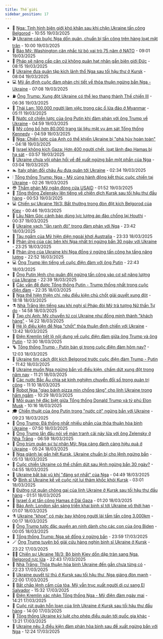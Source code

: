 ```yaml
---
title: Thế giới
sidebar_position: 17
---
```


<!-- dantri-the-gioi:START -->
- 🌋 [Nga: Tình hình biên giới khó khăn sau khi chặn Ukraine tấn công Belgorod](https://dantri.com.vn/the-gioi/nga-tinh-hinh-bien-gioi-kho-khan-sau-khi-chan-ukraine-tan-cong-belgorod-20250319174521138.htm) - 10:55 19/03/2025
- 🎬 [Ukraine cáo buộc Nga dồn quân, chuẩn bị tấn công trên hàng loạt mặt trận](https://dantri.com.vn/the-gioi/ukraine-cao-buoc-nga-don-quan-chuan-bi-tan-cong-tren-hang-loat-mat-tran-20250319162839016.htm) - 10:00 19/03/2025
- 🧰 [Báo Mỹ: Washington cân nhắc từ bỏ vai trò 75 năm ở NATO](https://dantri.com.vn/the-gioi/bao-my-washington-can-nhac-tu-bo-vai-tro-75-nam-o-nato-20250319155643052.htm) - 09:01 19/03/2025
- 🌋 [Pháp sẽ nâng cấp căn cứ không quân hạt nhân gần biên giới Đức](https://dantri.com.vn/the-gioi/phap-se-nang-cap-can-cu-khong-quan-hat-nhan-gan-bien-gioi-duc-20250319143612950.htm) - 08:15 19/03/2025
- 🗽 [Ukraine đưa quân tập kích lãnh thổ Nga sau tối hậu thư ở Kursk](https://dantri.com.vn/the-gioi/ukraine-dua-quan-tap-kich-lanh-tho-nga-sau-toi-hau-thu-o-kursk-20250319141616593.htm) - 08:04 19/03/2025
- 💻 [Mỹ ấn định cuộc đàm phán chi tiết về thỏa thuận ngừng bắn Nga - Ukraine](https://dantri.com.vn/the-gioi/my-an-dinh-cuoc-dam-phan-chi-tiet-ve-thoa-thuan-ngung-ban-nga-ukraine-20250319140620713.htm) - 07:08 19/03/2025
- ⛽️ [Ông Trump: Xung đột Ukraine có thể leo thang thành Thế chiến III](https://dantri.com.vn/the-gioi/ong-trump-xung-dot-ukraine-co-the-leo-thang-thanh-the-chien-iii-20250319132415963.htm) - 06:36 19/03/2025
- 🤩 [Thái Lan: 100.000 người làm việc trong các ổ lừa đảo ở Myanmar](https://dantri.com.vn/the-gioi/thai-lan-100000-nguoi-lam-viec-trong-cac-o-lua-dao-o-myanmar-20250319104135943.htm) - 05:11 19/03/2025
- 🧐 [Nước cờ chiến lược của ông Putin khi đàm phán với ông Trump về Ukraine](https://dantri.com.vn/the-gioi/nuoc-co-chien-luoc-cua-ong-putin-khi-dam-phan-voi-ong-trump-ve-ukraine-20250319112810673.htm) - 04:59 19/03/2025
- 🎊 [Mỹ công bố hơn 80.000 trang tài liệu mật vụ ám sát Tổng thống Kennedy](https://dantri.com.vn/the-gioi/my-cong-bo-hon-80000-trang-tai-lieu-mat-vu-am-sat-tong-thong-kennedy-20250319113918515.htm) - 04:59 19/03/2025
- 📝 [Nga: Chiến lược của Anh có thể khiến Ukraine bị &quot;phá hủy hoàn toàn&quot;](https://dantri.com.vn/the-gioi/nga-chien-luoc-cua-anh-co-the-khien-ukraine-bi-pha-huy-hoan-toan-20250319104127829.htm) - 04:18 19/03/2025
- 🤡 [Israel không kích Gaza: Hơn 400 người chết, loạt lãnh đạo Hamas bị hạ sát](https://dantri.com.vn/the-gioi/israel-khong-kich-gaza-hon-400-nguoi-chet-loat-lanh-dao-hamas-bi-ha-sat-20250319102120135.htm) - 03:57 19/03/2025
- 🥷 [Ukraine chưa vội phản hồi về đề xuất ngừng bắn một phần của Nga](https://dantri.com.vn/the-gioi/ukraine-chua-voi-phan-hoi-ve-de-xuat-ngung-ban-mot-phan-cua-nga-20250319095219603.htm) - 03:04 19/03/2025
- 🏊 [Italy phản đối châu Âu đưa quân tới Ukraine](https://dantri.com.vn/the-gioi/italy-phan-doi-chau-au-dua-quan-toi-ukraine-20250319092149852.htm) - 02:34 19/03/2025
- 🕯 [Tổng thống Trump: Nga - Mỹ cùng hành động kết thúc cuộc chiến tại Ukraine](https://dantri.com.vn/the-gioi/tong-thong-trump-nga-my-cung-hanh-dong-ket-thuc-cuoc-chien-tai-ukraine-20250319080316561.htm) - 02:26 19/03/2025
- 😎 [Thẩm phán Mỹ ngăn đóng cửa USAID](https://dantri.com.vn/the-gioi/tham-phan-my-ngan-dong-cua-usaid-20250319084402957.htm) - 01:52 19/03/2025
- 🌈 [Tổng thống Zelensky lên tiếng về chiến dịch Kursk sau tối hậu thư đầu hàng](https://dantri.com.vn/the-gioi/tong-thong-zelensky-len-tieng-ve-chien-dich-kursk-sau-toi-hau-thu-dau-hang-20250319052836006.htm) - 00:53 19/03/2025
- 💻 [Chiến sự Ukraine 19/3: Bất thường trong đòn đột kích Belgorod của Kiev](https://dantri.com.vn/the-gioi/chien-su-ukraine-193-bat-thuong-trong-don-dot-kich-belgorod-cua-kiev-20250319074541557.htm) - 00:46 19/03/2025
- 🤖 [Lầu Năm Góc cảnh báo dùng lực lượng áp đảo chống lại Houthi](https://dantri.com.vn/the-gioi/lau-nam-goc-canh-bao-dung-luc-luong-ap-dao-chong-lai-houthi-20250319063825911.htm) - 00:37 19/03/2025
- 🦏 [Ukraine vạch &quot;lằn ranh đỏ&quot; trong đàm phán với Nga](https://dantri.com.vn/the-gioi/ukraine-vach-lan-ranh-do-trong-dam-phan-voi-nga-20250319050505684.htm) - 23:42 18/03/2025
- 🌁 [Tàu ngầm của Mỹ hiện diện ngoài khơi Australia](https://dantri.com.vn/the-gioi/tau-ngam-cua-my-hien-dien-ngoai-khoi-australia-20250317144812745.htm) - 23:33 18/03/2025
- 🐘 [Phản ứng của các bên khi Nga nhất trí ngừng bắn 30 ngày với Ukraine](https://dantri.com.vn/the-gioi/phan-ung-cua-cac-ben-khi-nga-nhat-tri-ngung-ban-30-ngay-voi-ukraine-20250319054146563.htm) - 23:25 18/03/2025
- 🥷 [Phản ứng của Ukraine khi Nga đồng ý ngừng tấn công hạ tầng năng lượng](https://dantri.com.vn/the-gioi/phan-ung-cua-ukraine-khi-nga-dong-y-ngung-tan-cong-ha-tang-nang-luong-20250319045549874.htm) - 22:52 18/03/2025
- 💻 [Ông Trump lên tiếng về cuộc điện đàm với ông Putin](https://dantri.com.vn/the-gioi/ong-trump-len-tieng-ve-cuoc-dien-dam-voi-ong-putin-20250319045539436.htm) - 22:43 18/03/2025
- 🎡 [Ông Putin lệnh cho quân đội ngừng tấn công vào cơ sở năng lượng của Ukraine](https://dantri.com.vn/the-gioi/ong-putin-lenh-cho-quan-doi-ngung-tan-cong-vao-co-so-nang-luong-cua-ukraine-20250319042913899.htm) - 22:39 18/03/2025
- 🧰 [Các vấn đề được Tổng thống Putin - Trump thống nhất trong cuộc điện đàm](https://dantri.com.vn/the-gioi/cac-van-de-duoc-tong-thong-putin-trump-thong-nhat-trong-cuoc-dien-dam-20250319041406588.htm) - 22:35 18/03/2025
- 🥸 [Nga thể hiện thiện chí, nêu điều kiện chủ chốt giải quyết xung đột](https://dantri.com.vn/the-gioi/nga-the-hien-thien-chi-neu-dieu-kien-chu-chot-giai-quyet-xung-dot-20250319010933536.htm) - 18:18 18/03/2025
- ⚗️ [Nhà Trắng lên tiếng sau khi nghị sĩ Pháp đòi Mỹ trả tượng Nữ thần Tự do](https://dantri.com.vn/the-gioi/nha-trang-len-tieng-sau-khi-nghi-si-phap-doi-my-tra-tuong-nu-than-tu-do-20250318214908563.htm) - 14:58 18/03/2025
- 🌮 [Tạp chí Anh: Mỹ chuyển từ coi Ukraine như đồng minh thành &quot;khách hàng&quot;](https://dantri.com.vn/the-gioi/tap-chi-anh-my-chuyen-tu-coi-ukraine-nhu-dong-minh-thanh-khach-hang-20250318211701174.htm) - 14:22 18/03/2025
- 🎃 [Hé lộ điều kiện để Nga &quot;chốt&quot; thỏa thuận đình chiến với Ukraine](https://dantri.com.vn/the-gioi/he-lo-dieu-kien-de-nga-chot-thoa-thuan-dinh-chien-voi-ukraine-20250318202734917.htm) - 13:42 18/03/2025
- 💫 [Điện Kremlin tiết lộ nội dung về cuộc điện đàm giữa ông Trump và ông Putin](https://dantri.com.vn/the-gioi/dien-kremlin-tiet-lo-noi-dung-ve-cuoc-dien-dam-giua-ong-trump-va-ong-putin-20250318191237014.htm) - 12:30 18/03/2025
- 🪜 [Tổng thống Trump - Putin bàn gì trong cuộc điện đàm hôm nay?](https://dantri.com.vn/the-gioi/tong-thong-trump-putin-ban-gi-trong-cuoc-dien-dam-hom-nay-20250318170421649.htm) - 12:03 18/03/2025
- 🌋 [Ukraine tìm cách đột kích Belgorod trước cuộc điện đàm Trump - Putin](https://dantri.com.vn/the-gioi/ukraine-tim-cach-dot-kich-belgorod-truoc-cuoc-dien-dam-trump-putin-20250318182047060.htm) - 11:42 18/03/2025
- 🦏 [Ukraine muốn Nga ngừng bắn vô điều kiện, chấm dứt xung đột trong năm nay](https://dantri.com.vn/the-gioi/ukraine-muon-nga-ngung-ban-vo-dieu-kien-cham-dut-xung-dot-trong-nam-nay-20250318165159956.htm) - 11:21 18/03/2025
- 👀 [Các nước Bắc Âu chia sẻ kinh nghiệm chuyển đổi số trong quản trị công](https://dantri.com.vn/the-gioi/cac-nuoc-bac-au-chia-se-kinh-nghiem-chuyen-doi-so-trong-quan-tri-cong-20250318172717682.htm) - 11:10 18/03/2025
- 🧰 [Robot Nga &quot;giao bánh pizza mìn chống tăng&quot; cho lính Ukraine trong hầm ngầm](https://dantri.com.vn/the-gioi/robot-nga-giao-banh-pizza-min-chong-tang-cho-linh-ukraine-trong-ham-ngam-20250317145118453.htm) - 10:29 18/03/2025
- 🚀 [Mối quan hệ đặc biệt giữa Tổng thống Donald Trump và tỷ phú Elon Musk](https://dantri.com.vn/the-gioi/moi-quan-he-dac-biet-giua-tong-thong-donald-trump-va-ty-phu-elon-musk-20250318105120231.htm) - 10:16 18/03/2025
- 🎓 [Chiến thuật của ông Putin trong &quot;nước cờ&quot; ngừng bắn với Ukraine](https://dantri.com.vn/the-gioi/chien-thuat-cua-ong-putin-trong-nuoc-co-ngung-ban-voi-ukraine-20250318144656107.htm) - 09:23 18/03/2025
- 🥸 [Ông Trump: Đã thống nhất nhiều phần của thỏa thuận hòa bình Ukraine](https://dantri.com.vn/the-gioi/ong-trump-da-thong-nhat-nhieu-phan-cua-thoa-thuan-hoa-binh-ukraine-20250318144059512.htm) - 07:50 18/03/2025
- 🦅 [Ông Trump lần đầu nói về màn tranh cãi nảy lửa với ông Zelensky ở Nhà Trắng](https://dantri.com.vn/the-gioi/ong-trump-lan-dau-noi-ve-man-tranh-cai-nay-lua-voi-ong-zelensky-o-nha-trang-20250318135105098.htm) - 06:59 18/03/2025
- 🤭 [Ông trùm quân sự tư nhân Mỹ: Nga càng đánh càng hiệu quả ở Ukraine](https://dantri.com.vn/the-gioi/ong-trum-quan-su-tu-nhan-my-nga-cang-danh-cang-hieu-qua-o-ukraine-20250318115532242.htm) - 05:24 18/03/2025
- 🤖 [Nga giành lại gần hết Kursk, Ukraine chuẩn bị cho lệnh ngừng bắn](https://dantri.com.vn/the-gioi/nga-gianh-lai-gan-het-kursk-ukraine-chuan-bi-cho-lenh-ngung-ban-20250318120347564.htm) - 05:13 18/03/2025
- 🐲 [Cuộc chiến Ukraine có thể chấm dứt sau lệnh ngừng bắn 30 ngày?](https://dantri.com.vn/the-gioi/cuoc-chien-ukraine-co-the-cham-dut-sau-lenh-ngung-ban-30-ngay-20250318112955108.htm) - 04:55 18/03/2025
- 🫣 [Ukraine bắt bài vũ khí &quot;đáng sợ nhất&quot; của Nga](https://dantri.com.vn/the-gioi/ukraine-bat-bai-vu-khi-dang-so-nhat-cua-nga-20250318112548600.htm) - 04:49 18/03/2025
- 🐵 [Binh sĩ Ukraine kể về cuộc rút lui thảm khốc khỏi Kursk](https://dantri.com.vn/the-gioi/binh-si-ukraine-ke-ve-cuoc-rut-lui-tham-khoc-khoi-kursk-20250318093028427.htm) - 03:01 18/03/2025
- 🫶 [Đường rút quân chông gai của lính Ukraine ở Kursk sau tối hậu thư đầu hàng](https://dantri.com.vn/the-gioi/duong-rut-quan-chong-gai-cua-linh-ukraine-o-kursk-sau-toi-hau-thu-dau-hang-20250318074834917.htm) - 01:51 18/03/2025
- 💃 [Israel ồ ạt tấn công Hamas ở Dải Gaza](https://dantri.com.vn/the-gioi/israel-o-at-tan-cong-hamas-o-dai-gaza-20250318081700894.htm) - 01:20 18/03/2025
- 💫 [Báo Anh: London sẵn sàng triển khai binh sĩ tới Ukraine vô thời hạn](https://dantri.com.vn/the-gioi/bao-anh-london-san-sang-trien-khai-binh-si-toi-ukraine-vo-thoi-han-20250318071112309.htm) - 01:07 18/03/2025
- ⚗️ [Ukraine &quot;khoe&quot; có máy bay không người lái tầm tấn công 3.000km](https://dantri.com.vn/the-gioi/ukraine-khoe-co-may-bay-khong-nguoi-lai-tam-tan-cong-3000km-20250318065650551.htm) - 00:17 18/03/2025
- 🥷 [Ông Trump tước đặc quyền an ninh dành cho các con của ông Biden](https://dantri.com.vn/the-gioi/ong-trump-tuoc-dac-quyen-an-ninh-danh-cho-cac-con-cua-ong-biden-20250318070156267.htm) - 00:05 18/03/2025
- 🥸 [Tổng thống Trump: Nga sẽ đồng ý ngừng bắn](https://dantri.com.vn/the-gioi/tong-thong-trump-nga-se-dong-y-ngung-ban-20250318065626471.htm) - 23:59 17/03/2025
- 🪄 [Ông Trump tuyên bố giải cứu hàng nghìn binh sĩ Ukraine ở Kursk](https://dantri.com.vn/the-gioi/ong-trump-tuyen-bo-giai-cuu-hang-nghin-binh-si-ukraine-o-kursk-20250318061402047.htm) - 23:22 17/03/2025
- 🧑‍💻 [Chiến sự Ukraine 18/3: Bộ binh Kiev dồn dập tràn sang Nga, Belgorod rực lửa](https://dantri.com.vn/the-gioi/chien-su-ukraine-183-bo-binh-kiev-don-dap-tran-sang-nga-belgorod-ruc-lua-20250318054149559.htm) - 22:43 17/03/2025
- 🤭 [Nhà Trắng: Thỏa thuận hòa bình Ukraine đến gần chưa từng có](https://dantri.com.vn/the-gioi/nha-trang-thoa-thuan-hoa-binh-ukraine-den-gan-chua-tung-co-20250318051625342.htm) - 22:23 17/03/2025
- 🗽 [Ukraine quyết tử thủ ở Kursk sau tối hậu thư, Nga giáng đòn mạnh](https://dantri.com.vn/the-gioi/ukraine-quyet-tu-thu-o-kursk-sau-toi-hau-thu-nga-giang-don-manh-20250318002920401.htm) - 22:00 17/03/2025
- 🤖 [Bất chấp lệnh cấm của tòa, Mỹ vẫn trục xuất người di cư sang El Salvador](https://dantri.com.vn/the-gioi/bat-chap-lenh-cam-cua-toa-my-van-truc-xuat-nguoi-di-cu-sang-el-salvador-20250317105828429.htm) - 15:32 17/03/2025
- 🌈 [Điện Kremlin xác nhận Tổng thống Nga - Mỹ điện đàm ngày mai](https://dantri.com.vn/the-gioi/dien-kremlin-xac-nhan-tong-thong-nga-my-dien-dam-ngay-mai-20250317205507212.htm) - 14:21 17/03/2025
- 🤩 [Cuộc rút quân hỗn loạn của lính Ukraine ở Kursk sau tối hậu thư đầu hàng](https://dantri.com.vn/the-gioi/cuoc-rut-quan-hon-loan-cua-linh-ukraine-o-kursk-sau-toi-hau-thu-dau-hang-20250317204713084.htm) - 14:00 17/03/2025
- 🤗 [Tổng thống Ukraine ký luật cho phép điều quân tới quốc gia khác](https://dantri.com.vn/the-gioi/tong-thong-ukraine-ky-luat-cho-phep-dieu-quan-toi-quoc-gia-khac-20250317191842053.htm) - 13:21 17/03/2025
- 🙉 [Ukraine nêu 3 điều kiện đàm phán hòa bình sau đề xuất ngừng bắn với Nga](https://dantri.com.vn/the-gioi/ukraine-neu-3-dieu-kien-dam-phan-hoa-binh-sau-de-xuat-ngung-ban-voi-nga-20250317185734009.htm) - 12:24 17/03/2025<!-- dantri-the-gioi:END -->
